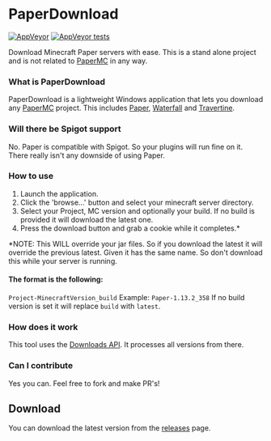 # PaperDownload

[![AppVeyor](https://img.shields.io/appveyor/ci/darkeyedragon/paperdownload.svg)](https://travis-ci.com/darkeyedragon/paperdownload)
[![AppVeyor tests](https://img.shields.io/appveyor/tests/darkeyedragon/paperdownload.svg)](https://ci.appveyor.com/project/DarkEyeDragon/paperdownload/build/tests)

Download Minecraft Paper servers with ease.
This is a stand alone project and is not related to [PaperMC](https://papermc.io/) in any way.

### What is PaperDownload
PaperDownload is a lightweight Windows application that lets you download any [PaperMC](https://papermc.io/) project.
This includes [Paper](https://github.com/PaperMC/Paper), [Waterfall](https://github.com/PaperMC/Waterfall) and [Travertine](https://github.com/PaperMC/Travertine).

### Will there be Spigot support
No. 
Paper is compatible with Spigot. So your plugins will run fine on it. There really isn't any downside of using Paper.

### How to use
1. Launch the application.
2. Click the 'browse...' button and select your minecraft server directory.
3. Select your Project, MC version and optionally your build. If no build is provided it will download the latest one.
4. Press the download button and grab a cookie while it completes.*

*NOTE: This WILL override your jar files. So if you download the latest it will override the previous latest. Given it has the same name.
So don't download this while your server is running.

#### The format is the following: 
`Project-MinecraftVersion_build` Example: `Paper-1.13.2_358`
If no build version is set it will replace `build` with `latest`.

### How does it work
This tool uses the [Downloads API](https://paper.readthedocs.io/en/stable/site/api.html). It processes all versions from there.


### Can I contribute
Yes you can. Feel free to fork and make PR's!

## Download 
You can download the latest version from the [releases](https://github.com/DarkEyeDragon/PaperDownload/releases) page.